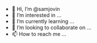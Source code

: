 - 👋 Hi, I’m @samjovin
- 👀 I’m interested in ...
- 🌱 I’m currently learning ...
- 💞️ I’m looking to collaborate on ...
- 📫 How to reach me ...

<!---
samjovin/samjovin is a ✨ special ✨ repository because its `README.md` (this file) appears on your GitHub profile.
You can click the Preview link to take a look at your changes.
--->
